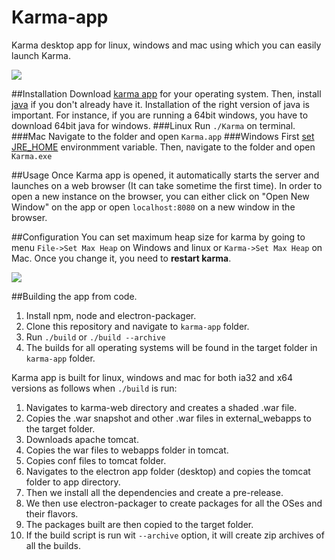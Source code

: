 Karma-app
=========
Karma desktop app for linux, windows and mac using which you can easily launch Karma.

![](http://i.imgur.com/9164N4s.jpg)

##Installation
Download [karma app](https://github.com/alseambusher/Web-Karma/releases) for your operating system. Then, install [java](https://www.java.com/en/download/help/download_options.xml) if you don't already have it. Installation of the right version of java is important. For instance, if you are running a 64bit windows, you have to download 64bit java for windows.
###Linux
Run `./Karma` on terminal.
###Mac
Navigate to the folder and open `Karma.app`
###Windows
First [set JRE_HOME](https://confluence.atlassian.com/doc/setting-the-java_home-variable-in-windows-8895.html) environmment variable. Then, navigate to the folder and open `Karma.exe`

##Usage
Once Karma app is opened, it automatically starts the server and launches on a web browser (It can take sometime the first time). In order to open a new instance on the browser, you can either click on "Open New Window" on the app or open `localhost:8080` on a new window in the browser.

##Configuration
You can set maximum heap size for karma by going to menu `File->Set Max Heap` on Windows and linux or `Karma->Set Max Heap` on Mac. Once you change it, you need to __restart karma__.

![](http://i.imgur.com/ath9ka1.jpg)


##Building the app from code.

1. Install npm, node and electron-packager.
2. Clone this repository and navigate to `karma-app` folder.
3. Run `./build` or `./build --archive`
4. The builds for all operating systems will be found in the target folder in `karma-app` folder.

Karma app is built for linux, windows and mac for both ia32 and x64 versions as follows when `./build` is run:

1. Navigates to karma-web directory and creates a shaded .war file.
2. Copies the .war snapshot and other .war files in external_webapps to the target folder.
3. Downloads apache tomcat.
4. Copies the war files to webapps folder in tomcat.
5. Copies conf files to tomcat folder.
6. Navigates to the electron app folder (desktop) and copies the tomcat folder to app directory.
7. Then we install all the dependencies and create a pre-release.
8. We then use electron-packager to create packages for all the OSes and their flavors.
9. The packages built are then copied to the target folder.
10. If the build script is run wit `--archive` option, it will create zip archives of all the builds.
